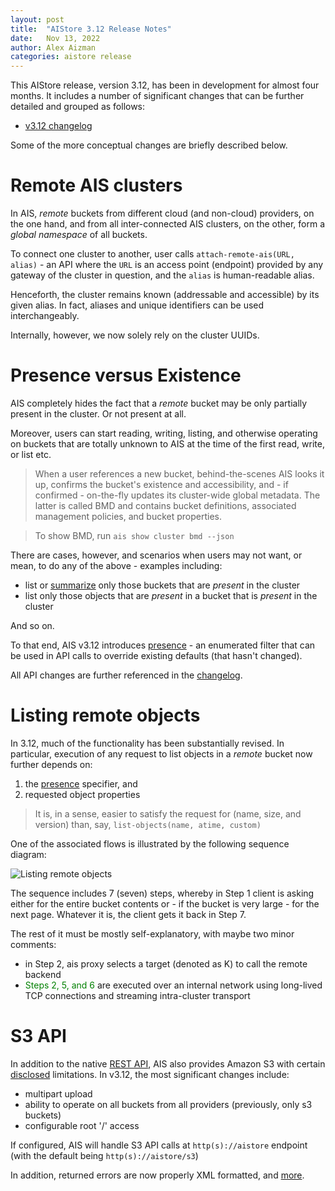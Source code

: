 ```yaml
---
layout: post
title:  "AIStore 3.12 Release Notes"
date:   Nov 13, 2022
author: Alex Aizman
categories: aistore release
---
```


This AIStore release, version 3.12, has been in development for almost four months. It includes a number of significant changes that can be further detailed and grouped as follows:

* [v3.12 changelog](https://github.com/artashesbalabekyan/aistore/releases/tag/v1.3.15)

Some of the more conceptual changes are briefly described below.

# Remote AIS clusters

In AIS, _remote_ buckets from different cloud (and non-cloud) providers, on the one hand, and from all inter-connected AIS clusters, on the other, form a _global namespace_ of all buckets.

To connect one cluster to another, user calls `attach-remote-ais(URL, alias)` - an API where the `URL` is an access point (endpoint) provided by any gateway of the cluster in question, and the `alias` is human-readable alias.

Henceforth, the cluster remains known (addressable and accessible) by its given alias. In fact, aliases and unique identifiers can be used interchangeably.

Internally, however, we now solely rely on the cluster UUIDs.

# Presence versus Existence

AIS completely hides the fact that a _remote_ bucket may be only partially present in the cluster. Or not present at all.

Moreover, users can start reading, writing, listing, and otherwise operating on buckets that are totally unknown to AIS at the time of the first read, write, or list etc.

> When a user references a new bucket, behind-the-scenes AIS looks it up, confirms the bucket's existence and accessibility, and - if confirmed - on-the-fly updates its cluster-wide global metadata. The latter is called BMD and contains bucket definitions, associated management policies, and bucket properties.

> To show BMD, run `ais show cluster bmd --json`

There are cases, however, and scenarios when users may not want, or mean, to do any of the above - examples including:

* list or [summarize](https://github.com/artashesbalabekyan/aistore/blob/master/api/bucket.go#L191) only those buckets that are _present_ in the cluster
* list only those objects that are _present_ in a bucket that is _present_ in the cluster

And so on.

To that end, AIS v3.12 introduces [presence](https://github.com/artashesbalabekyan/aistore/blob/master/api/apc/query.go#L70) - an enumerated filter that can be used in API calls to override existing defaults (that hasn't changed).

All API changes are further referenced in the [changelog](https://github.com/artashesbalabekyan/aistore/releases/tag/v1.3.15).

# Listing remote objects

In 3.12, much of the functionality has been substantially revised. In particular, execution of any request to list objects in a _remote_ bucket now further depends on:

1. the [presence](#presence-versus-existence) specifier, and
2. requested object properties

> It is, in a sense, easier to satisfy the request for (name, size, and version) than, say, `list-objects(name, atime, custom)`

One of the associated flows is illustrated by the following sequence diagram:

![Listing remote objects](/assets/list-objects-3.12.png)

The sequence includes 7 (seven) steps, whereby in Step 1 client is asking either for the entire bucket contents or - if the bucket is very large - for the next page. Whatever it is, the client gets it back in Step 7.

The rest of it must be mostly self-explanatory, with maybe two minor comments:

* in Step 2, ais proxy selects a target (denoted as K) to call the remote backend
* <span style="color:green;">Steps 2, 5, and 6</span> are executed over an internal network using long-lived TCP connections and streaming intra-cluster transport

# S3 API

In addition to the native [REST API](/docs/http_api.md), AIS also provides Amazon S3 with certain [disclosed](/docs/s3compat.md) limitations. In v3.12, the most significant changes include:

* multipart upload
* ability to operate on all buckets from all providers (previously, only s3 buckets)
* configurable root '/' access

If configured, AIS will handle S3 API calls at `http(s)://aistore` endpoint (with the default being `http(s)://aistore/s3`)

In addition, returned errors are now properly XML formatted, and [more](https://github.com/artashesbalabekyan/aistore/releases/tag/v1.3.15).
